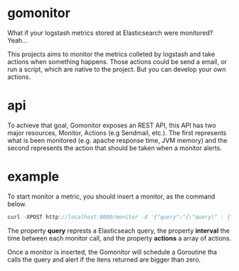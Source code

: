gomonitor
=========

What if your logstash metrics stored at Elasticsearch were monitored? Yeah...

This projects aims to monitor the metrics colleted by logstash and take actions when something happens. Those actions could be send a email, or run a script, which are native to the project. But you can develop your own actions.

api
=========
To achieve that goal, Gomonitor exposes an REST API, this API has two major resources, Monitor, Actions (e.g Sendmail, etc.). The first represents what is been monitored (e.g. apache response time, JVM memory) and the second represents the action that should be taken when a monitor alerts.

example
=========
To start monitor a metric, you should insert a monitor, as the command below.

```javascript
curl -XPOST http://localhost:8080/monitor -d '{"query":"{\"query\" : {\"bool\" : {\"must\": [{\"match\" : {\"@fields.request\" : {\"query\" : \"/MYAPP\", \"type\":\"phrase_prefix\"}}},{\"range\" : {\"@timestamp\" : {\"gte\" : \"now-15m\"}}},{\"range\" : {\"@fields.reqmsecs\" : {\"gte\" : 175328151}}}]}}}","interval":"15m","actions":["sendmail"]}'
```

The property <b>query</b> represts a Elasticseach query, the property <b>interval</b> the time between each monitor call, and the property <b>actions</b> a array of actions.

Once a monitor is inserted, the Gomonitor will schedule a Goroutine tha calls the query and alert if the itens returned are bigger than zero.




